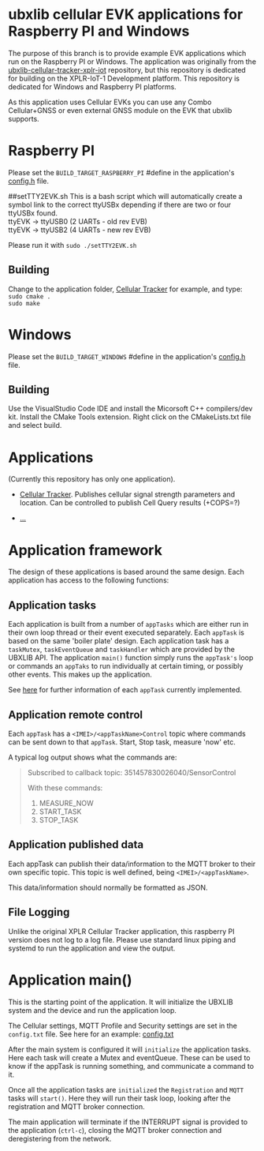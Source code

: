 # ubxlib cellular EVK applications for Raspberry PI and Windows

The purpose of this branch is to provide example EVK applications which run on the Raspberry PI or Windows. The application was originally from the [ubxlib-cellular-tracker-xplr-iot](https://github.com/u-blox/ubxlib_cellular_applications_xplr_iot) repository, but this repository is dedicated for building on the XPLR-IoT-1 Development platform. This repository is dedicated for Windows and Raspberry PI platforms.

As this application uses Cellular EVKs you can use any Combo Cellular+GNSS or even external GNSS module on the EVK that ubxlib supports.

# Raspberry PI
Please set the `BUILD_TARGET_RASPBERRY_PI` #define in the application's [config.h](cellular_tracker/config/config.h) file.

##setTTY2EVK.sh
This is a bash script which will automatically create a symbol link to the correct ttyUSBx depending if there are two or four ttyUSBx found.  
ttyEVK -> ttyUSB0 (2 UARTs - old rev EVB)  
ttyEVK -> ttyUSB2 (4 UARTs - new rev EVB)  
  
Please run it with `sudo ./setTTY2EVK.sh`

## Building
Change to the application folder, [Cellular Tracker](cellular_tracker) for example, and type:  
`sudo cmake .`  
`sudo make`  

# Windows
Please set the `BUILD_TARGET_WINDOWS` #define in the application's [config.h](cellular_tracker/config/config.h) file.

## Building
Use the VisualStudio Code IDE and install the Micorsoft C++ compilers/dev kit. Install the CMake Tools extension.
Right click on the CMakeLists.txt file and select build.

# Applications

(Currently this repository has only one application).

* [Cellular Tracker](cellular_tracker).
  Publishes cellular signal strength parameters and location. Can be controlled to publish Cell Query results (+COPS=?)

* [...]()

# Application framework

The design of these applications is based around the same design.
Each application has access to the following functions:

## Application tasks
Each application is built from a number of `appTasks` which are either run in their own loop thread or their event executed separately.
Each `appTask` is based on the same 'boiler plate' design. Each application task has a `taskMutex`, `taskEventQueue` and `taskHandler` which are provided by the UBXLIB API.
The application `main()` function simply runs the `appTask's` loop or commands an `appTaks` to run individually at certain timing, or possibly other events. This makes up the application.

See [here](tasks) for further information of each `appTask` currently implemented.

## Application remote control

Each `appTask` has a `<IMEI>/<appTaskName>Control` topic where commands can be sent down to that `appTask`. Start, Stop task, measure 'now' etc.

A typical log output shows what the commands are:
> Subscribed to callback topic: 351457830026040/SensorControl
>
> With these commands:
>
> 1. MEASURE_NOW
> 2. START_TASK
> 3. STOP_TASK

## Application published data

Each appTask can publish their data/information to the MQTT broker to their own specific topic. This topic is well defined, being `<IMEI>/<appTaskName>`.

This data/information should normally be formatted as JSON.

## File Logging
Unlike the original XPLR Cellular Tracker application, this raspberry PI version does not log to a log file. Please use standard linux piping and systemd to run the application and view the output.

# Application main()
This is the starting point of the application. It will initialize the UBXLIB system and the device and run the application loop.

The Cellular settings, MQTT Profile and Security settings are set in the `config.txt` file. See here for an example: [config.txt](cellular_tracker/config.txt)

After the main system is configured it will `initialize` the application tasks. Here each task will create a Mutex and eventQueue. These can be used to know if the appTask is running something, and communicate a command to it.

Once all the application tasks are `initialized` the `Registration` and `MQTT` tasks will `start()`. Here they will run their task loop, looking after the registration and MQTT broker connection.

The main application will terminate if the INTERRUPT signal is provided to the application (`ctrl-c`), closing the MQTT broker connection and deregistering from the network. 
